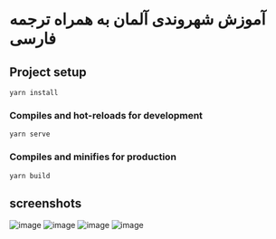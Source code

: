 # آموزش شهروندی آلمان به همراه ترجمه فارسی

## Project setup
```
yarn install
```

### Compiles and hot-reloads for development
```
yarn serve
```

### Compiles and minifies for production
```
yarn build
```

## screenshots
![image](https://github.com/user-attachments/assets/091cd5ab-97ec-4572-92d2-477ee026377e)
![image](https://github.com/user-attachments/assets/49f7d1db-51d8-40a2-bc6d-0fd7bd23d6ee)
![image](https://github.com/user-attachments/assets/e754cdd2-85bb-49b3-8f5d-499e444bd7ae)
![image](https://github.com/user-attachments/assets/8ba393fb-ba74-4131-9385-3cbb6d1df95d)
